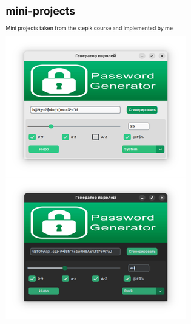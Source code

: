 # mini-projects
Mini projects taken from the stepik course and implemented by me

<img src="https://github.com/mr-shifty/mini-projects/blob/develop/password_generator/media/preview_1.png" alt="img" width="475" height='370'>

<img src="https://github.com/mr-shifty/mini-projects/blob/develop/password_generator/media/preview_2.png" alt="img" width="475" height='370'>